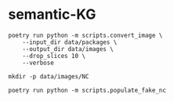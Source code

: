 # semantic-KG

```
poetry run python -m scripts.convert_image \
    --input_dir data/packages \
    --output_dir data/images \
    --drop_slices 10 \
    --verbose
```
```
mkdir -p data/images/NC
```
```
poetry run python -m scripts.populate_fake_nc
```